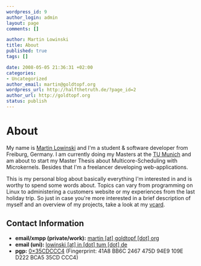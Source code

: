 ```yaml
--- 
wordpress_id: 9
author_login: admin
layout: page
comments: []

author: Martin Lowinski
title: About
published: true
tags: []

date: 2008-05-05 21:36:31 +02:00
categories: 
- Uncategorized
author_email: martin@goldtopf.org
wordpress_url: http://halfthetruth.de/?page_id=2
author_url: http://goldtopf.org
status: publish
---
```


# About #

My name is <a href="http://goldtopf.org">Martin Lowinski</a> and I'm a student & software developer from Freiburg, Germany. I am currently doing my Masters at the <a href="http://in.tum.de">TU Munich</a> and am about to start my Master Thesis about Multicore-Scheduling with Microkernels. Besides that I'm a freelancer developing web-applications.

This is my personal blog about basically everything I'm interested in and is worthy to spend some words about. Topics can vary from programming on Linux to administering a customers website or my experiences from the last holiday trip. So just in case you're more interested in a brief description of myself and an overview of my projects, take a look at my <a href="http://goldtopf.org">vcard</a>.

## Contact Information ##

* <strong>emai</strong><strong>l/xmpp (private/work):</strong> <a href="mailto:martin%20%5Bat%5D%20goldtopf%20%5Bdot%5D%20org">martin [at] goldtopf [dot] org</a></li>
* <strong>email (uni):</strong> <a href="mailto:lowinski [at] in [dot] tum [dot] de">lowinski [at] in [dot] tum [dot] de</a></li>
* <strong>pgp:</strong> <a href="http://pgp.mit.edu:11371/pks/lookup?search=0x35CDCCC4&op=vindex">0&times;35CDCCC4</a> (Fingerprint: 41A8 BB6C 2467 475D 94E9 109E D222 BCA5 35CD CCC4)</li>


